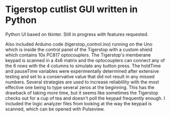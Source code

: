 # Tigerstop cutlist GUI written in Python

Python UI based on tkinter. Still in progress with features requested.

Also included Arduino code (tigerstop_control.ino) running on the Uno which is inside the control panel of the Tigerstop with a custom shield which contains 10x PC817 optocouplers. The Tigerstop's memberane keypad is scanned in a 4x6 matrix and the optocouplers can connect any of the 6 rows with the 4 columns to simulate any button press. The holdTime and pauseTime variables were experimentally determined after extensive testing and set to a conservative value that did not result in any missed numbers. Several strategies are used to increase reliablility with the most effective one being to type several zeros at the beginning. This has the drawback of taking more time, but it seems like sometimes the Tigerstop checks out for a cup of tea and doesn't poll the keypad frequently enough. I included the logic analyzer files from looking at the way the keypad is scanned, which can be opened with Pulseview.
